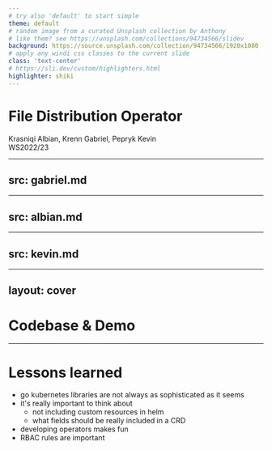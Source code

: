 ```yaml
---
# try also 'default' to start simple
theme: default
# random image from a curated Unsplash collection by Anthony
# like them? see https://unsplash.com/collections/94734566/slidev
background: https://source.unsplash.com/collection/94734566/1920x1080
# apply any windi css classes to the current slide
class: 'text-center'
# https://sli.dev/custom/highlighters.html
highlighter: shiki
---
```


# File Distribution Operator

Krasniqi Albian, Krenn Gabriel, Pepryk Kevin
<br>
WS2022/23

---
src: gabriel.md
---

---
src: albian.md
---

---
src: kevin.md
---

---
layout: cover
---

# Codebase & Demo

--- 

# Lessons learned 

- go kubernetes libraries are not always as sophisticated as it seems
- it's really important to think about
  - not including custom resources in helm 
  - what fields should be really included in a CRD
- developing operators makes fun
- RBAC rules are important
